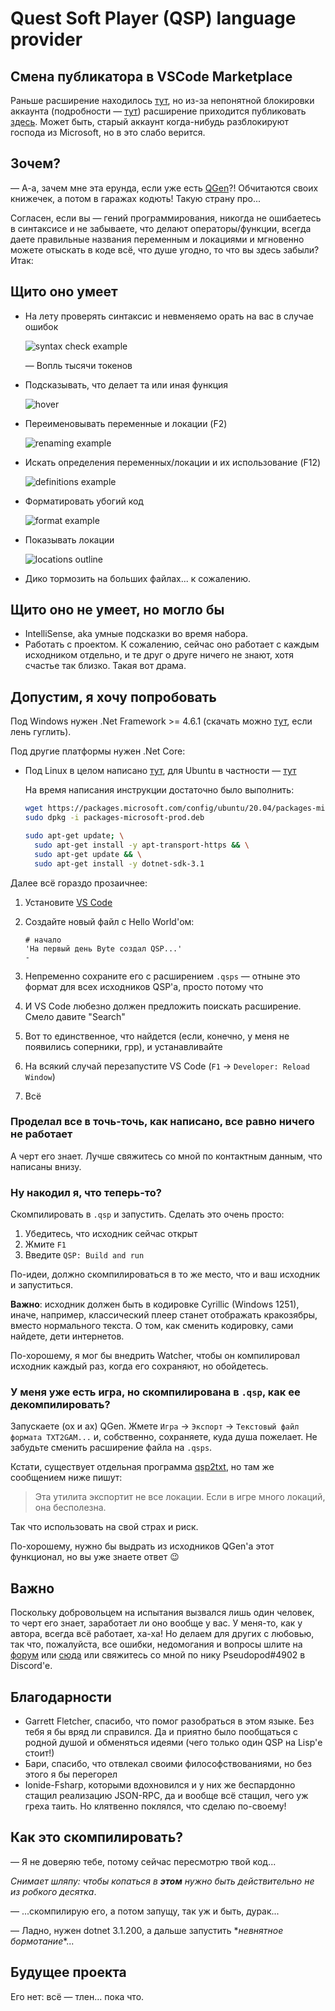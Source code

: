 # Quest Soft Player (QSP) language provider

## Смена публикатора в VSCode Marketplace

Раньше расширение находилось [тут](https://marketplace.visualstudio.com/items?itemName=Fering.qsp), но из-за непонятной блокировки аккаунта (подробности — [тут](https://github.com/QSPFoundation/Qsp.FSharp.VsCode/issues/44)) расширение приходится публиковать [здесь](https://marketplace.visualstudio.com/items?itemName=QSPFoundation.qsp). Может быть, старый аккаунт когда-нибудь разблокируют господа из Microsoft, но в это слабо верится.

## Зочем?

— А-а, зачем мне эта ерунда, если уже есть [QGen](http://qsp.su/index.php?option=com_content&task=view&id=46&Itemid=56)?! Обчитаются своих книжечек, а потом в гаражах кодють! Такую страну про...

Согласен, если вы — гений программирования, никогда не ошибаетесь в синтаксисе и не забываете, что делают операторы/функции, всегда даете правильные названия переменным и локациями и мгновенно можете отыскать в коде всё, что душе угодно, то что вы здесь забыли? Итак:

## Щито оно умеет

* На лету проверять синтаксис и невменяемо орать на вас в случае ошибок

    ![syntax check example](Images/syntaxChecker.gif?raw=true)

    — Вопль тысячи токенов
* Подсказывать, что делает та или иная функция

    ![hover](Images/hover.gif?raw=true "Hover")
* Переименовывать переменные и локации (F2)

    ![renaming example](Images/rename.gif?raw=true)
* Искать определения переменных/локации и их использование (F12)

    ![definitions example](Images/definitions.gif?raw=true)
* Форматировать убогий код

    ![format example](Images/format.gif?raw=true)
* Показывать локации

    ![locations outline](Images/locations.gif?raw=true)
* Дико тормозить на больших файлах... к сожалению.

## Щито оно **не** умеет, но могло бы

* IntelliSense, aka умные подсказки во время набора.
* Работать с проектом. К сожалению, сейчас оно работает с каждым исходником отдельно, и те друг о друге ничего не знают, хотя счастье так близко. Такая вот драма.

## Допустим, я хочу попробовать

Под Windows нужен .Net Framework >= 4.6.1 (скачать можно [тут](https://dotnet.microsoft.com/download/dotnet-framework), если лень гуглить).

Под другие платформы нужен .Net Core:

* Под Linux в целом написано [тут](https://docs.microsoft.com/ru-ru/dotnet/core), для Ubuntu в частности — [тут](https://docs.microsoft.com/en-us/dotnet/core/install/linux-ubuntu)

    На время написания инструкции достаточно было выполнить:

    ```bash
    wget https://packages.microsoft.com/config/ubuntu/20.04/packages-microsoft-prod.deb -O packages-microsoft-prod.deb
    sudo dpkg -i packages-microsoft-prod.deb

    sudo apt-get update; \
      sudo apt-get install -y apt-transport-https && \
      sudo apt-get update && \
      sudo apt-get install -y dotnet-sdk-3.1
    ```

Далее всё гораздо прозаичнее:

1. Установите [VS Code](https://code.visualstudio.com/Download)
2. Создайте новый файл с Hello World'ом:

    ```qsp
    # начало
    'На первый день Byte создал QSP...'
    -
    ```

3. Непременно сохраните его с расширением `.qsps` — отныне это формат для всех исходников QSP'а, просто потому что
4. И VS Code любезно должен предложить поискать расширение. Смело давите "Search"
5. Вот то единственное, что найдется (если, конечно, у меня не появились соперники, грр), и устанавливайте
6. На всякий случай перезапустите VS Code (`F1` -> `Developer: Reload Window`)
7. Всё

### Проделал все в точь-точь, как написано, все равно ничего не работает

А черт его знает. Лучше свяжитесь со мной по контактным данным, что написаны внизу.

### Ну накодил я, что теперь-то?

Скомпилировать в `.qsp` и запустить. Сделать это очень просто:

1. Убедитесь, что исходник сейчас открыт
2. Жмите `F1`
3. Введите `QSP: Build and run`

По-идеи, должно скомпилироваться в то же место, что и ваш исходник и запуститься.

**Важно**: исходник должен быть в кодировке Cyrillic (Windows 1251), иначе, например, классический плеер станет отображать кракозябры, вместо нормального текста. О том, как сменить кодировку, сами найдете, дети интернетов.

По-хорошему, я мог бы внедрить Watcher, чтобы он компилировал исходник каждый раз, когда его сохраняют, но обойдетесь.

### У меня уже есть игра, но скомпилирована в `.qsp`, как ее декомпилировать?

Запускаете (ох и ах) QGen. Жмете `Игра` -> `Экспорт` -> `Текстовый файл формата TXT2GAM...` и, собственно, сохраняете, куда душа пожелает. Не забудьте сменить расширение файла на `.qsps`.

Кстати, существует отдельная программа [qsp2txt](http://qsp.su/index.php?option=com_agora&task=topic&id=1180&p=1&Itemid=57#p26046), но там же сообщением ниже пишут:

> Эта утилита экспортит не все локации. Если в игре много локаций, она бесполезна.

Так что использовать на свой страх и риск.

По-хорошему, нужно бы выдрать из исходников QGen'а этот функционал, но вы уже знаете ответ :wink:

## Важно

Поскольку добровольцем на испытания вызвался лишь один человек, то черт его знает, заработает ли оно вообще у вас. У меня-то, как у автора, всегда всё работает, ха-ха! Но делаем для других с любовью, так что, пожалуйста, все ошибки, недомогания и вопросы шлите на [форум](http://qsp.su/index.php?option=com_agora&task=topic&id=1286&Itemid=57) или [сюда](https://github.com/gretmn102/QSP-VSCode/issues) или свяжитесь со мной по нику Pseudopod#4902 в Discord'е.

## Благодарности

* Garrett Fletcher, спасибо, что помог разобраться в этом языке. Без тебя я бы вряд ли справился. Да и приятно было пообщаться с родной душой и обменяться идеями (чего только один QSP на Lisp'е стоит!)
* Бари, спасибо, что отвлекал своими философствованиями, но без этого я бы перегорел
* Ionide-Fsharp, которыми вдохновился и у них же беспардонно стащил реализацию JSON-RPC, да и вообще всё стащил, чего уж греха таить. Но клятвенно поклялся, что сделаю по-своему!

## Как это скомпилировать?

— Я не доверяю тебе, потому сейчас пересмотрю твой код...

*Снимает шляпу: чтобы копаться в **этом** нужно быть действительно не из робкого десятка*.

— ...скомпилирую его, а потом запущу, так уж и быть, дурак...

— Ладно, нужен dotnet 3.1.200, а дальше запустить \**невнятное бормотание*\*...

## Будущее проекта

Его нет: всё — тлен... пока что.

